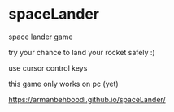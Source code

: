 # spaceLander

space lander game

try your chance to land your rocket safely :)

use cursor control keys

this game only works on pc (yet)

https://armanbehboodi.github.io/spaceLander/
